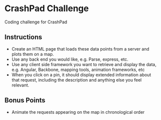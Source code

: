 # CrashPad Challenge
Coding challenge for CrashPad

## Instructions
* Create an HTML page that loads these data points from a server and plots them on a map.
* Use any back end you would like, e.g. Parse, express, etc.
* Use any client side framework you want to retrieve and display the data, e.g. Angular, Backbone, mapping tools, animation frameworks, etc
* When you click on a pin, it should display extended information about that request, including the description and anything else you feel relevant.

## Bonus Points
* Animate the requests appearing on the map in chronological order
